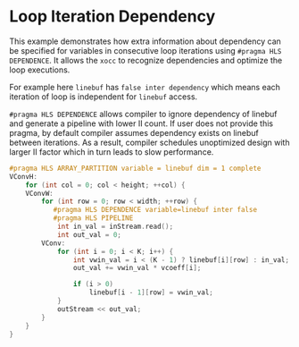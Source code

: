 Loop Iteration Dependency
==========================

This example demonstrates how extra information about dependency can be specified for variables in consecutive loop iterations using 
`#pragma HLS DEPENDENCE`. It allows the `xocc` to recognize dependencies and optimize the loop executions.

For example here `linebuf` has `false inter dependency` which means each iteration of loop is independent for `linebuf` access.

`#pragma HLS DEPENDENCE` allows compiler to ignore dependency of linebuf and generate a pipeline with lower II count.
If user does not provide this pragma, by default compiler assumes dependency exists on linebuf between iterations.
As a result, compiler schedules unoptimized design with larger II factor which in turn leads to slow performance.
```c++
#pragma HLS ARRAY_PARTITION variable = linebuf dim = 1 complete
VConvH:
    for (int col = 0; col < height; ++col) {
    VConvW:
        for (int row = 0; row < width; ++row) {
           #pragma HLS DEPENDENCE variable=linebuf inter false
           #pragma HLS PIPELINE
            int in_val = inStream.read();
            int out_val = 0;
        VConv:
            for (int i = 0; i < K; i++) {
                int vwin_val = i < (K - 1) ? linebuf[i][row] : in_val;
                out_val += vwin_val * vcoeff[i];

                if (i > 0)
                    linebuf[i - 1][row] = vwin_val;
            }
            outStream << out_val;
        }
    }
}
```
